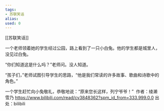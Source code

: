 ```yaml
---
tags: 
- 苏联笑话 
alias:
used: 0
---
```

[[苏联笑话]]

一个老师领着她的学生经过公园，路上看到了一只小白兔。他的学生都是城里人，没见过白兔。 

“你们知道这是什么吗？”老师问。没人知道。

“孩子们，”老师试图引导学生的思路，“他是我们常读的许多故事、歌曲和诗歌中的角色。”

一个学生赶忙向小兔敬礼，恭敬地说：“原来您长这样，列宁爷爷！”  作者：绫濑雪乃 https://www.bilibili.com/read/cv3848362?spm_id_from=333.999.0.0 出处：bilibili

